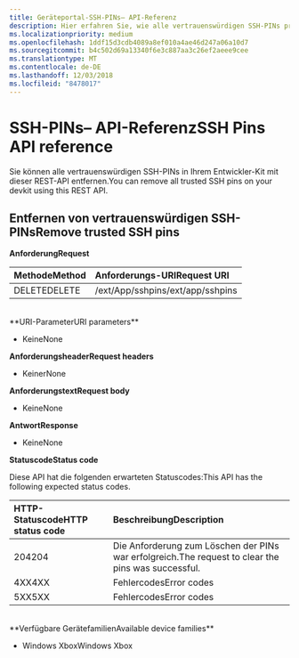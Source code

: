```yaml
---
title: Geräteportal-SSH-PINs– API-Referenz
description: Hier erfahren Sie, wie alle vertrauenswürdigen SSH-PINs programmgesteuert entfernt werden.
ms.localizationpriority: medium
ms.openlocfilehash: 1ddf15d3cdb4089a8ef010a4ae46d247a06a10d7
ms.sourcegitcommit: b4c502d69a13340f6e3c887aa3c26ef2aeee9cee
ms.translationtype: MT
ms.contentlocale: de-DE
ms.lasthandoff: 12/03/2018
ms.locfileid: "8478017"
---
```

# <a name="ssh-pins-api-reference"></a><span data-ttu-id="c78b7-103">SSH-PINs– API-Referenz</span><span class="sxs-lookup"><span data-stu-id="c78b7-103">SSH Pins API reference</span></span>
<span data-ttu-id="c78b7-104">Sie können alle vertrauenswürdigen SSH-PINs in Ihrem Entwickler-Kit mit dieser REST-API entfernen.</span><span class="sxs-lookup"><span data-stu-id="c78b7-104">You can remove all trusted SSH pins on your devkit using this REST API.</span></span>

## <a name="remove-trusted-ssh-pins"></a><span data-ttu-id="c78b7-105">Entfernen von vertrauenswürdigen SSH-PINs</span><span class="sxs-lookup"><span data-stu-id="c78b7-105">Remove trusted SSH pins</span></span>

**<span data-ttu-id="c78b7-106">Anforderung</span><span class="sxs-lookup"><span data-stu-id="c78b7-106">Request</span></span>**

<span data-ttu-id="c78b7-107">Methode</span><span class="sxs-lookup"><span data-stu-id="c78b7-107">Method</span></span>      | <span data-ttu-id="c78b7-108">Anforderungs-URI</span><span class="sxs-lookup"><span data-stu-id="c78b7-108">Request URI</span></span>
:------     | :-----
<span data-ttu-id="c78b7-109">DELETE</span><span class="sxs-lookup"><span data-stu-id="c78b7-109">DELETE</span></span> | <span data-ttu-id="c78b7-110">/ext/App/sshpins</span><span class="sxs-lookup"><span data-stu-id="c78b7-110">/ext/app/sshpins</span></span>
<br />
**<span data-ttu-id="c78b7-111">URI-Parameter</span><span class="sxs-lookup"><span data-stu-id="c78b7-111">URI parameters</span></span>**

- <span data-ttu-id="c78b7-112">Keine</span><span class="sxs-lookup"><span data-stu-id="c78b7-112">None</span></span>

**<span data-ttu-id="c78b7-113">Anforderungsheader</span><span class="sxs-lookup"><span data-stu-id="c78b7-113">Request headers</span></span>**

- <span data-ttu-id="c78b7-114">Keiner</span><span class="sxs-lookup"><span data-stu-id="c78b7-114">None</span></span>

**<span data-ttu-id="c78b7-115">Anforderungstext</span><span class="sxs-lookup"><span data-stu-id="c78b7-115">Request body</span></span>**   

- <span data-ttu-id="c78b7-116">Keine</span><span class="sxs-lookup"><span data-stu-id="c78b7-116">None</span></span>

**<span data-ttu-id="c78b7-117">Antwort</span><span class="sxs-lookup"><span data-stu-id="c78b7-117">Response</span></span>**   

- <span data-ttu-id="c78b7-118">Keine</span><span class="sxs-lookup"><span data-stu-id="c78b7-118">None</span></span> 

**<span data-ttu-id="c78b7-119">Statuscode</span><span class="sxs-lookup"><span data-stu-id="c78b7-119">Status code</span></span>**

<span data-ttu-id="c78b7-120">Diese API hat die folgenden erwarteten Statuscodes:</span><span class="sxs-lookup"><span data-stu-id="c78b7-120">This API has the following expected status codes.</span></span>

<span data-ttu-id="c78b7-121">HTTP-Statuscode</span><span class="sxs-lookup"><span data-stu-id="c78b7-121">HTTP status code</span></span>      | <span data-ttu-id="c78b7-122">Beschreibung</span><span class="sxs-lookup"><span data-stu-id="c78b7-122">Description</span></span>
:------     | :-----
<span data-ttu-id="c78b7-123">204</span><span class="sxs-lookup"><span data-stu-id="c78b7-123">204</span></span> | <span data-ttu-id="c78b7-124">Die Anforderung zum Löschen der PINs war erfolgreich.</span><span class="sxs-lookup"><span data-stu-id="c78b7-124">The request to clear the pins was successful.</span></span>
<span data-ttu-id="c78b7-125">4XX</span><span class="sxs-lookup"><span data-stu-id="c78b7-125">4XX</span></span> | <span data-ttu-id="c78b7-126">Fehlercodes</span><span class="sxs-lookup"><span data-stu-id="c78b7-126">Error codes</span></span>
<span data-ttu-id="c78b7-127">5XX</span><span class="sxs-lookup"><span data-stu-id="c78b7-127">5XX</span></span> | <span data-ttu-id="c78b7-128">Fehlercodes</span><span class="sxs-lookup"><span data-stu-id="c78b7-128">Error codes</span></span>

<br />
**<span data-ttu-id="c78b7-129">Verfügbare Gerätefamilien</span><span class="sxs-lookup"><span data-stu-id="c78b7-129">Available device families</span></span>**

* <span data-ttu-id="c78b7-130">Windows Xbox</span><span class="sxs-lookup"><span data-stu-id="c78b7-130">Windows Xbox</span></span>


